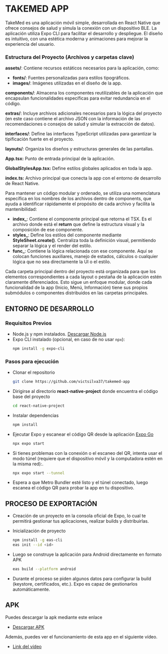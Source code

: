 
# TAKEMED APP

TakeMed es una aplicación móvil simple, desarrollada en React Native que ofrece consejos de salud y simula la conexión con un dispositivo BLE. La aplicación utiliza Expo CLI para facilitar el desarrollo y despliegue. El diseño es intuitivo, con una estética moderna y animaciones para mejorar la experiencia del usuario.

### Estructura del Proyecto (Archivos y carpetas clave)

**assets/**: Contiene recursos estáticos necesarios para la aplicación, como:

* **fonts/**: Fuentes personalizadas para estilos tipográficos.
* **images/**: Imágenes utilizadas en el diseño de la app.

**components/**: Almacena los componentes reutilizables de la aplicación que encapsulan funcionalidades específicas para evitar redundancia en el código.

**extras/**: Incluye archivos adicionales necesarios para la lógica del proyecto (en este caso contiene el archivo JSON con la información de las recomendaciones o consejos de salud y simular la extracción de datos).

**interfaces/**: Define las interfaces TypeScript utilizadas para garantizar la tipificación fuerte en el proyecto.

**layouts/**: Organiza los diseños y estructuras generales de las pantallas.

**App.tsx:** Punto de entrada principal de la aplicación.

**GlobalStylesApp.tsx:** Define estilos globales aplicados en toda la app.

**index.ts:** Archivo principal que conecta la app con el entorno de desarrollo de React Native.

Para mantener un código modular y ordenado, se utiliza una nomenclatura específica en los nombres de los archivos dentro de components, que ayuda a identificar rápidamente el propósito de cada archivo y facilita la mantenibilidad:
* **index_**: Contiene el componente principal que retorna el TSX. Es el archivo donde está el **return** que define la estructura visual y la composición de ese componente.
* **styles_**: Define los estilos del componente mediante **StyleSheet.create()**. Centraliza toda la definición visual, permitiendo separar la lógica y el render del estilo.
* **func_**: Contiene la lógica relacionada con ese componente. Aquí se colocan funciones auxiliares, manejo de estados, cálculos o cualquier lógica que no sea directamente la UI o el estilo.

Cada carpeta principal dentro del proyecto está organizada para que los elementos correspondientes a cada layout o pestaña de la aplicación estén claramente diferenciados. Esto sigue un enfoque modular, donde cada funcionalidad de la app (Inicio, Menú, Información) tiene sus propios submódulos o componentes distribuidos en las carpetas principales.

## ENTORNO DE DESARROLLO

### Requisitos Previos
* Node.js y npm instalados. [Descargar Node.js](https://nodejs.org)
* Expo CLI instalado (opcional, en caso de no usar `npx`):
  ```bash
  npm install -g expo-cli

### Pasos para ejecución
* Clonar el repositorio
    ```bash
    git clone https://github.com/victsilva37/takemed-app

* Dirigirse al directorio **react-native-project** donde encuentra el código base del proyecto
    ```bash
    cd react-native-project

* Instalar dependencias
    ```bash
    npm install

* Ejecutar Expo y escanear el código QR desde la aplicación [Expo Go](https://expo.dev/client)
    ```bash
    npx expo start

* Si tienes problemas con la conexión o el escaneo del QR, intenta usar el modo túnel (requiere que el dispositivo móvil y la computadora estén en la misma red):. 
    ```bash
    npx expo start --tunnel

* Espera a que Metro Bundler esté listo y el túnel conectado, luego escanea el código QR para probar la app en tu dispositivo.


## PROCESO DE EXPORTACIÓN

* Creación de un proyecto en la consola oficial de Expo, lo cual te permitirá gestionar tus aplicaciones, realizar builds y distribuirlas.

* Inicialización de proyecto
    ```bash
    npm install -g eas-cli
    eas init --id <id>

* Luego se construye la aplicación para Android directamente en formato APK
    ```bash
    eas build --platform android

*  Durante el proceso se piden algunos datos para configurar la build (keystore, certificados, etc.). Expo es capaz de gestionarlos automáticamente.


## APK

Puedes descargar la apk mediante este enlace

* [Descargar APK](https://drive.google.com/file/d/1PyrhDM7ayAQjk72dczBTuSOtWn8s_iao/view?usp=sharing)

Además, puedes ver el funcionamiento de esta app en el siguiente vídeo.

* [Link del vídeo](https://drive.google.com/file/d/1Q3pq6rVmwB4ia9H0cwCv3oSqtEcepgr4/view?usp=sharing)






